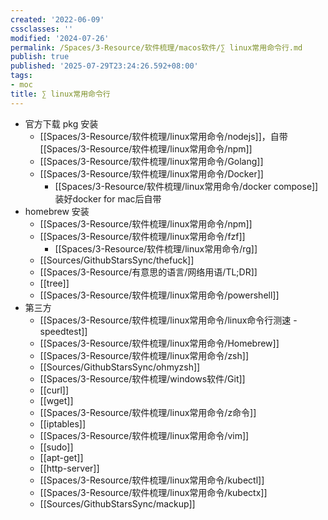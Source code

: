 ```yaml
---
created: '2022-06-09'
cssclasses: ''
modified: '2024-07-26'
permalink: /Spaces/3-Resource/软件梳理/macos软件/∑ linux常用命令行.md
publish: true
published: '2025-07-29T23:24:26.592+08:00'
tags:
- moc
title: ∑ linux常用命令行
---
```

- 官方下载 pkg 安装
	- [[Spaces/3-Resource/软件梳理/linux常用命令/nodejs]]，自带[[Spaces/3-Resource/软件梳理/linux常用命令/npm]]
	- [[Spaces/3-Resource/软件梳理/linux常用命令/Golang]]
	- [[Spaces/3-Resource/软件梳理/linux常用命令/Docker]]
		- [[Spaces/3-Resource/软件梳理/linux常用命令/docker compose]]装好docker for mac后自带
- homebrew 安装
	- [[Spaces/3-Resource/软件梳理/linux常用命令/npm]]
	- [[Spaces/3-Resource/软件梳理/linux常用命令/fzf]]
		- [[Spaces/3-Resource/软件梳理/linux常用命令/rg]]
	- [[Sources/GithubStarsSync/thefuck]]
	- [[Spaces/3-Resource/有意思的语言/网络用语/TL;DR]]
	- [[tree]]
	- [[Spaces/3-Resource/软件梳理/linux常用命令/powershell]]
- 第三方
	- [[Spaces/3-Resource/软件梳理/linux常用命令/linux命令行测速 - speedtest]]
	- [[Spaces/3-Resource/软件梳理/linux常用命令/Homebrew]]
	- [[Spaces/3-Resource/软件梳理/linux常用命令/zsh]]
	- [[Sources/GithubStarsSync/ohmyzsh]]
	- [[Spaces/3-Resource/软件梳理/windows软件/Git]]
	- [[curl]]
	- [[wget]]
	- [[Spaces/3-Resource/软件梳理/linux常用命令/z命令]]
	- [[iptables]]
	- [[Spaces/3-Resource/软件梳理/linux常用命令/vim]]
	- [[sudo]]
	- [[apt-get]]
	- [[http-server]]
	- [[Spaces/3-Resource/软件梳理/linux常用命令/kubectl]]
	- [[Spaces/3-Resource/软件梳理/linux常用命令/kubectx]]
	- [[Sources/GithubStarsSync/mackup]]
